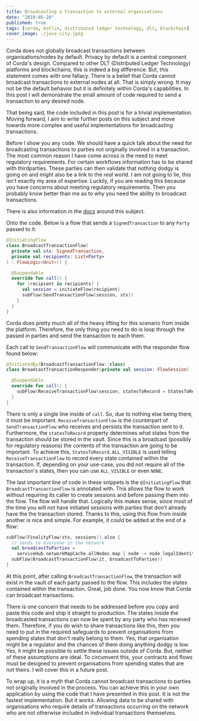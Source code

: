 ```yaml
---
title: Broadcasting a transaction to external organisations
date: "2019-05-28"
published: true
tags: [corda, kotlin, distributed ledger technology, dlt, blockchain]
cover_image: ./java-city.jpeg
---
```


Corda does not globally broadcast transactions between organisations/nodes by default. Privacy by default is a central component of Corda's design. Compared to other DLT (Distributed Ledger Technology) platforms and blockchains, this is indeed a big difference. But, this statement comes with one fallacy. There is a belief that Corda cannot broadcast transactions to external nodes at all. That is simply wrong. It may not be the default behavior but it is definitely within Corda's capabilities. In this post I will demonstrate the small amount of code required to send a transaction to any desired node.

That being said, the code included in this post is for a trivial implementation. Moving forward, I aim to write further posts on this subject and move towards more complex and useful implementations for broadcasting transactions.

Before I show you any code. We should have a quick talk about the need for broadcasting transactions to parties not originally involved in a transaction. The most common reason I have come across is the need to meet regulatory requirements. For certain workflows information has to be shared with thirdparties. These parties can then validate that nothing dodgy is going on and might also be a link to the _real_ world. I am not going to lie, this isn't exactly my area of expertise. Luckily, if you are reading this because you have concerns about meeting regulatory requirements. Then you probably know better than me as to why you need the ability to broadcast transactions.

There is also information in the [docs](https://docs.corda.net/tutorial-observer-nodes.html) around this subject.

Onto the code. Below is a flow that sends a `SignedTransaction` to any `Party` passed to it:

```kotlin
@InitiatingFlow
class BroadcastTransactionFlow(
  private val stx: SignedTransaction,
  private val recipients: List<Party>
) : FlowLogic<Unit>() {

  @Suspendable
  override fun call() {
    for (recipient in recipients) {
      val session = initiateFlow(recipient)
      subFlow(SendTransactionFlow(session, stx))
    }
  }
}
```

Corda does pretty much all of the heavy lifting for this scenario from inside the platform. Therefore, the only thing you need to do is loop through the passed in parties and send the transaction to each them.

Each call to `SendTransactionFlow` will communicate with the responder flow found below:

```kotlin
@InitiatedBy(BroadcastTransactionFlow::class)
class BroadcastTransactionResponder(private val session: FlowSession) : FlowLogic<Unit>() {

  @Suspendable
  override fun call() {
    subFlow(ReceiveTransactionFlow(session, statesToRecord = StatesToRecord.ALL_VISIBLE))
  }
}
```

There is only a single line inside of `call`. So, due to nothing else being there, it must be important. `ReceiveTransactionFlow` is the counterpart of `SendTransactionFlow` who receives and persists the transaction sent to it. Furthermore, the `statesToRecord` property determines what states from the transaction should be stored in the vault. Since this is a broadcast (possibly for regulatory reasons) the contents of the transaction are going to be important. To achieve this, `StatesToRecord.ALL_VISIBLE` is used telling `ReceiveTransactionFlow` to record every state contained within the transaction. If, depending on your use-case, you did not require all of the transaction's states, then you can use `ALL_VISIBLE` or even `NONE`.

The last important line of code in these snippets is the `@InitiatingFlow` that `BroadcastTransactionFlow` is annotated with. This allows the flow to work without requiring its caller to create sessions and before passing them into the flow. The flow will handle that. Logically this makes sense, since most of the time you will not have initiated sessions with parties that don't already have the the transaction stored. Thanks to this, using this flow from inside another is nice and simple. For example, it could be added at the end of a flow:

```kotlin
subFlow(FinalityFlow(stx, sessions)).also {
  // sends to everyone in the network
  val broadcastToParties =
    serviceHub.networkMapCache.allNodes.map { node -> node.legalIdentities.first() } - message.recipient - message.sender
  subFlow(BroadcastTransactionFlow(it, broadcastToParties))
}
```

At this point, after calling `BroadcastTransactionFlow`, the transaction will exist in the vault of each party passed to the flow. This includes the states contained within the transaction. Great, job done. You now know that Corda can broadcast transactions.

There is one concern that needs to be addressed before you copy and paste this code and ship it straight to production. The states inside the broadcasted transactions can now be spent by any party who has received them. Therefore, if you do wish to share transactions like this, then you need to put in the required safeguards to prevent organisations from spending states that don't really belong to them. Yes, that organisation might be a regulator and the chances of them doing anything dodgy is low. Yes, it might be possible to settle these issues outside of Corda. But, neither of these assumptions are ideal. To circumvent this, your contracts and flows must be designed to prevent organisations from spending states that are not theirs. I will cover this in a future post.

To wrap up, it is a myth that Corda cannot broadcast transactions to parties not originally involved in the process. You can achieve this in your own application by using the code that I have presented in this post. It is not the fastest implementation. But it works. Allowing data to be shared with organisations who require details of transactions occurring on the network who are not otherwise included in individual transactions themselves.